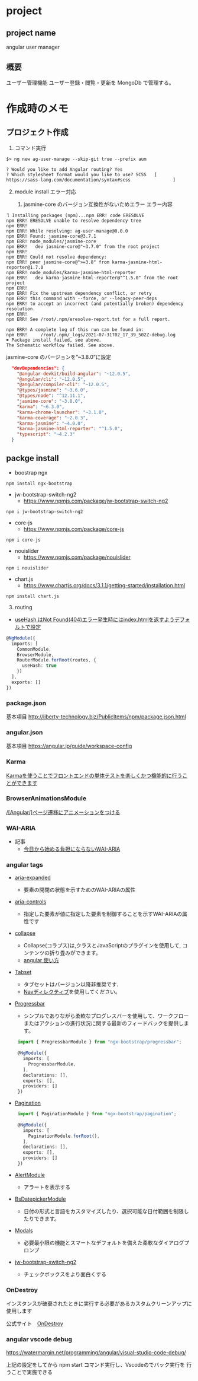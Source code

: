 # project

## project name

angular user manager

## 概要

ユーザー管理機能
ユーザー登録・閲覧・更新を MongoDb で管理する。

# 作成時のメモ

## プロジェクト作成

1. コマンド実行

```shell
$> ng new ag-user-manage --skip-git true --prefix aum

? Would you like to add Angular routing? Yes
? Which stylesheet format would you like to use? SCSS   [ https://sass-lang.com/documentation/syntax#scss                ]
```

2. module install エラー対応

   1. jasmine-core のバージョン互換性がないためエラー
   エラー内容

```shell
⠹ Installing packages (npm)...npm ERR! code ERESOLVE
npm ERR! ERESOLVE unable to resolve dependency tree
npm ERR!
npm ERR! While resolving: ag-user-manage@0.0.0
npm ERR! Found: jasmine-core@3.7.1
npm ERR! node_modules/jasmine-core
npm ERR!   dev jasmine-core@"~3.7.0" from the root project
npm ERR!
npm ERR! Could not resolve dependency:
npm ERR! peer jasmine-core@">=3.8" from karma-jasmine-html-reporter@1.7.0
npm ERR! node_modules/karma-jasmine-html-reporter
npm ERR!   dev karma-jasmine-html-reporter@"^1.5.0" from the root project
npm ERR!
npm ERR! Fix the upstream dependency conflict, or retry
npm ERR! this command with --force, or --legacy-peer-deps
npm ERR! to accept an incorrect (and potentially broken) dependency resolution.
npm ERR!
npm ERR! See /root/.npm/eresolve-report.txt for a full report.

npm ERR! A complete log of this run can be found in:
npm ERR!     /root/.npm/_logs/2021-07-31T02_17_39_502Z-debug.log
✖ Package install failed, see above.
The Schematic workflow failed. See above.
```

jasmine-core のバージョンを”~3.8.0”に設定

```json
  "devDependencies": {
    "@angular-devkit/build-angular": "~12.0.5",
    "@angular/cli": "~12.0.5",
    "@angular/compiler-cli": "~12.0.5",
    "@types/jasmine": "~3.6.0",
    "@types/node": "^12.11.1",
    "jasmine-core": "~3.8.0",
    "karma": "~6.3.0",
    "karma-chrome-launcher": "~3.1.0",
    "karma-coverage": "~2.0.3",
    "karma-jasmine": "~4.0.0",
    "karma-jasmine-html-reporter": "^1.5.0",
    "typescript": "~4.2.3"
  }
```

## packge install

* boostrap ngx
```shell
npm install ngx-bootstrap
```

* jw-bootstrap-switch-ng2
  * https://www.npmjs.com/package/jw-bootstrap-switch-ng2
```shell
npm i jw-bootstrap-switch-ng2
```

* core-js
  * https://www.npmjs.com/package/core-js
```shell
npm i core-js
```
* nouislider
  * https://www.npmjs.com/package/nouislider
```shell
npm i nouislider
```

* chart.js
  * https://www.chartjs.org/docs/3.1.1/getting-started/installation.html

```shell
npm install chart.js
```


3. routing 

* [useHash はNot Found(404)エラー発生時にはindex.htmlを返すようデフォルトで設定](https://tech-lab.sios.jp/archives/7983)
```typescript
@NgModule({
  imports: [
    CommonModule,
    BrowserModule,
    RouterModule.forRoot(routes, {
      useHash: true
    })
  ],
  exports: []
})
```

### package.json 

基本項目
http://liberty-technology.biz/PublicItems/npm/package.json.html

### angular.json

基本項目
https://angular.jp/guide/workspace-config

### Karma

[Karmaを使うことでフロントエンドの単体テストを楽しくかつ機能的に行うことができます](https://qiita.com/howdy39/items/b9d704e7f84053924da3)

### BrowserAnimationsModule

[/[Angular/]ページ遷移にアニメーションをつける](https://qiita.com/ozaki25/items/7f2922d9366ebb222bba)


### WAI-ARIA

- 記事
  - [今日から始める負担にならないWAI-ARIA](https://qiita.com/k__watanabe/items/70502233e25b3fa9e8c8)

### angular tags

- [aria-expanded](http://www.webcreativepark.net/html/wai-aria/aria-expanded/)
  - 要素の開閉の状態を示すためのWAI-ARIAの属性
- [aria-controls](http://www.webcreativepark.net/html/wai-aria/aria-controls/)
  - 指定した要素が値に指定した要素を制御することを示すWAI-ARIAの属性です
- [collapse](https://getbootstrap.jp/docs/4.2/components/collapse/)
  - Collapse(コラプス)は,クラスとJavaScriptのプラグインを使用して, コンテンツの折り畳みができます。
  - [angular 使い方](https://ng-bootstrap.github.io/#/components/collapse/examples)
- [Tabset](https://ng-bootstrap.github.io/#/components/tabset/examples)
  - タブセットはバージョン以降非推奨です.
  - [Navディレクティブ](https://ng-bootstrap.github.io/#/components/nav/overview)を使用してください。
- [Progressbar](https://valor-software.com/ngx-bootstrap/#/progressbar)
  - シンプルでありながら柔軟なプログレスバーを使用して、ワークフローまたはアクションの進行状況に関する最新のフィードバックを提供します。
   
   ```typescript
    import { ProgressbarModule } from "ngx-bootstrap/progressbar";
    
    @NgModule({
      imports: [
        ProgressbarModule,
      ],
      declarations: [],
      exports: [],
      providers: []
    })
   ```
- [Pagination](https://ng-bootstrap.github.io/#/components/pagination/overview)
   
   ```typescript
    import { PaginationModule } from "ngx-bootstrap/pagination";
    
    @NgModule({
      imports: [
        PaginationModule.forRoot(),
      ],
      declarations: [],
      exports: [],
      providers: []
    })
   ```
- [AlertModule](https://valor-software.com/ngx-bootstrap/#/alerts)
   - アラートを表示する
- [BsDatepickerModule](https://valor-software.com/ngx-bootstrap/#/datepicker)
  - 日付の形式と言語をカスタマイズしたり、選択可能な日付範囲を制限したりできます。
- [Modals](https://valor-software.com/ngx-bootstrap/#/modals) 
  - 必要最小限の機能とスマートなデフォルトを備えた柔軟なダイアログプロンプ
- [jw-bootstrap-switch-ng2](https://www.npmjs.com/package/jw-bootstrap-switch-ng2)
  - チェックボックスをより面白くする


### OnDestroy
インスタンスが破棄されたときに実行する必要があるカスタムクリーンアップに使用します

公式サイト　[OnDestroy](https://angular.jp/api/core/OnDestroy)


### angular vscode debug
https://watermargin.net/programming/angular/visual-studio-code-debug/

上記の設定をしてから npm start コマンド実行し、Vscodeのでバック実行を
行うことで実施できる